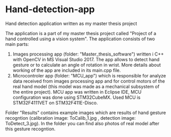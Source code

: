 # Hand-detection-app
Hand detection application written as my master thesis project

The application is a part of my master thesis project called "Project of a hand controlled using a vision system".
The application consists of two main parts:

1) Images processing app (folder: "Master_thesis_software") written i C++ with OpenCV in MS Visual Studio 2017. The app allows to detect hand gesture or to calculate an angle
of rotation in wrist. More details about working of the app are included in its main.cpp file.
2) Microcontroler app (folder: "MCU_app") which is responsible for analyze data received from images processing app and for control motors of the real hand model (this model was
made as a mechanical subsystem of the entire project). MCU app was written in Eclipse IDE, MCU configuration was done using STM32CubeMX. Used MCU is STM32F4111VET on
STM32F411E-Disco.

Folder "Results" contains example images which are results of hand gesture recogntion (calibration image: ToCalib_1.jpg , detection image: ToDetect_3.jpg). In the folder you can
find also photos of real model after this gesture recogntion.
